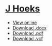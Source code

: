 [J Hoeks][resume]
=================

* [View online][resume]
* [Download .docx][docx]
* [Download .pdf][pdf]
* [Download .vcf][vcf]

[resume]: https://skeoh.com/resume/
[docx]: https://skeoh.com/resume/J_Hoeks.docx "Word document"
[pdf]: https://skeoh.com/resume/J_Hoeks.pdf "PDF format"
[vcf]: https://skeoh.com/resume/J_Hoeks.vcf "Contact card"
